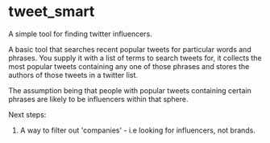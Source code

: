 # tweet_smart
A simple tool for finding twitter influencers.

A basic tool that searches recent popular tweets for particular words and phrases. 
You supply it with a list of terms to search tweets for, it collects the most popular tweets containing any one of those phrases 
and stores the authors of those tweets in a twitter list. 

The assumption being that people with popular tweets containing certain phrases are likely to be influencers within that sphere. 

Next steps: 
1) A way to filter out 'companies' - i.e looking for influencers, not brands. 
